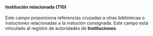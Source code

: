 #### **Institución relacionada (710)**

Este campo proporciona referencias cruzadas a otras bibliotecas o instuciones relacionadas a la instución consignada. Este campo está vinculado al registro de autoridades de **Instituciones**.